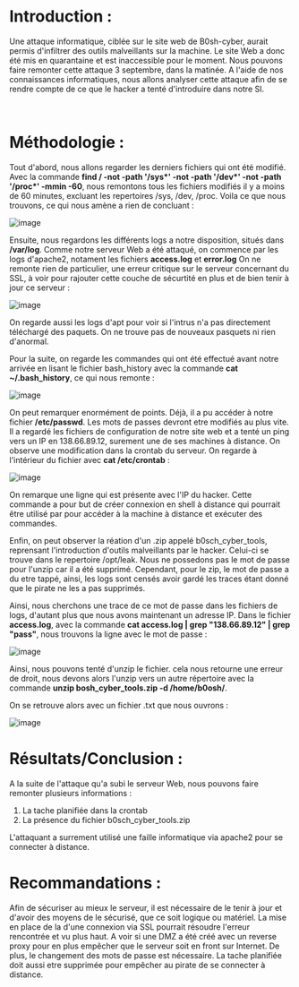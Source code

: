 # Introduction :


Une attaque informatique, ciblée sur le site web de B0sh-cyber, aurait permis d'infiltrer des outils malveillants sur la machine. Le site Web a donc été mis en quarantaine et est inaccessible pour le moment. Nous pouvons faire remonter cette attaque 3 septembre, dans la matinée. 
A l'aide de nos connaissances informatiques, nous allons analyser cette attaque afin de se rendre compte de ce que le hacker a tenté d'introduire dans notre SI.

<br/>

# Méthodologie :

Tout d'abord, nous allons regarder les derniers fichiers qui ont été modifié. Avec la commande __find / -not -path '/sys*' -not -path '/dev*' -not -path '/proc*' -mmin -60__, nous remontons tous les fichiers modifiés il y a moins de 60 minutes, excluant les repertoires /sys, /dev, /proc. Voila ce que nous trouvons, ce qui nous amène a rien de concluant  :

![image](https://user-images.githubusercontent.com/78368428/219013521-3cba3007-4c11-4fe3-9eab-2d46405ba78e.png)



Ensuite, nous regardons les différents logs a notre disposition, situés dans __/var/log__. Comme notre serveur Web a été attaqué, on commence par les logs d'apache2, notament les fichiers __access.log__ et __error.log__
On ne remonte rien de particulier, une erreur critique sur le serveur concernant du SSL, à voir pour rajouter cette couche de sécurtité en plus et de bien tenir à jour ce serveur :

![image](https://user-images.githubusercontent.com/78368428/219013582-2b07cc1d-511a-4406-8345-0dd2b308298d.png)



On regarde aussi les logs d'apt pour voir si l'intrus n'a pas directement téléchargé des paquets. On ne trouve pas de nouveaux pasquets ni rien d'anormal.


Pour la suite, on regarde les commandes qui ont été effectué avant notre arrivée en lisant le fichier bash_history avec la commande __cat ~/.bash_history__, ce qui nous remonte :

![image](https://user-images.githubusercontent.com/78368428/219013645-57454fdc-db5a-4fe7-8e94-a68c6fb56ee8.png)



On peut remarquer enormément de points. Déjà, il a pu accéder à notre fichier __/etc/passwd__. Les mots de passes devront etre modifiés au plus vite.
Il a regardé les fichiers de configuration de notre site web et a tenté un ping vers un IP en 138.66.89.12, surement une de ses machines à distance.
On observe une modification dans la crontab du serveur. On regarde à l'intérieur du fichier avec __cat /etc/crontab__ :

![image](https://user-images.githubusercontent.com/78368428/219013715-16cad26f-089b-4147-9c2e-5f178d1b8b63.png)



On remarque une ligne qui est présente avec l'IP du hacker. Cette commande a pour but de créer connexion en shell à distance qui pourrait être utilisé par pour accéder à la machine à distance et exécuter des commandes.


Enfin, on peut observer la réation d'un .zip appelé b0sch_cyber_tools, reprensant l'introduction d'outils malveillants par le hacker. Celui-ci se trouve dans le repertoire /opt/leak. Nous ne possedons pas le mot de passe pour l'unzip car il a été supprimé. 
Cependant, pour le zip, le mot de passe a du etre tappé, ainsi, les logs sont censés avoir gardé les traces étant donné que le pirate ne les a pas supprimés.

Ainsi, nous cherchons une trace de ce mot de passe dans les fichiers de logs, d'autant plus que nous avons maintenant un adresse IP.
Dans le fichier __access.log__, avec la commande __cat access.log | grep "138.66.89.12" | grep "pass"__, nous trouvons la ligne avec le mot de passe :

![image](https://user-images.githubusercontent.com/78368428/219013851-02cde0d5-dbaa-4363-b33b-2fdf45b865e3.png)


Ainsi, nous pouvons tenté d'unzip le fichier. cela nous retourne une erreur de droit, nous devons alors l'unzip vers un autre répertoire avec la commande __unzip bosh_cyber_tools.zip -d /home/b0osh/__.


On se retrouve alors avec un fichier .txt que nous ouvrons :

![image](https://user-images.githubusercontent.com/78368428/219013961-e75d9bd2-f860-4880-a095-378e4c98d170.png)




# Résultats/Conclusion : 

A la suite de l'attaque qu'a subi le serveur Web, nous pouvons faire remonter plusieurs informations : 

1. La tache planifiée dans la crontab
2. La présence du fichier b0sch_cyber_tools.zip

L'attaquant a surrement utilisé une faille informatique via apache2 pour se connecter à distance. 

# Recommandations :

Afin de sécuriser au mieux le serveur, il est nécessaire de le tenir à jour et d'avoir des moyens de le sécurisé, que ce soit logique ou matériel. La mise en place de la d'une connexion via SSL pourrait résoudre l'erreur rencontrée et vu plus haut. A voir si une DMZ a été créé avec un reverse proxy pour en plus empêcher que le serveur soit en front sur Internet. De plus, le changement des mots de passe est nécessaire.
La tache planifiée doit aussi etre supprimée pour empêcher au pirate de se connecter à distance.










